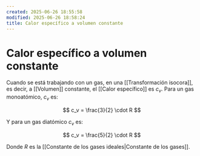 ```yaml
---
created: 2025-06-26 18:55:58
modified: 2025-06-26 18:58:24
title: Calor específico a volumen constante
---
```


# Calor específico a volumen constante

Cuando se está trabajando con un gas, en una [[Transformación isocora]], es decir, a [[Volumen]] constante, el [[Calor específico]] es $c_v$. Para un gas monoatómico, $c_v$ es:

$$
c_v = \frac{3}{2} \cdot R
$$

Y para un gas diatómico $c_v$ es:

$$
c_v = \frac{5}{2} \cdot R
$$

Donde $R$ es la [[Constante de los gases ideales|Constante de los gases]].

